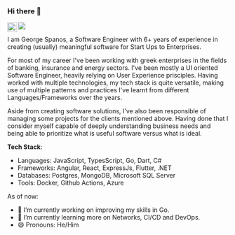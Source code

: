 ### Hi there 👋

<a href="https://www.linkedin.com/in/george-spanos/" target="_blank">
  <img align="left" alt="George Spanos' LinkedIn" width="22px" src="https://raw.githubusercontent.com/peterthehan/peterthehan/master/assets/linkedin.svg" />
</a>

![](https://komarev.com/ghpvc/?username=George-Spanos)

I am George Spanos, a Software Engineer with 6+ years of experience in creating (usually) meaningful software for Start Ups to Enterprises. 

For most of my career I've been working with greek enterprises in the fields of banking, insurance and energy sectors. I've been mostly a UI oriented Software Engineer, heavily relying on User Experience prisciples. Having worked with multiple technologies, my tech stack is quite versatile, making use of multiple patterns and practices I've learnt from different Languages/Frameworks over the years.

Aside from creating software solutions, I've also been responsible of managing some projects for the clients mentioned above. Having done that I consider myself capable of deeply understanding business needs and being able to prioritize what is useful software versus what is ideal. 

**Tech Stack**:
- Languages: JavaScript, TypesScript, Go, Dart, C#
- Frameworks: Angular, React, ExpressJs, Flutter, .NET
- Databases: Postgres, MongoDB, Microsoft SQL Server
- Tools: Docker, Github Actions, Azure

As of now:
- 🔭 I’m currently working on improving my skills in Go.
- 🌱 I’m currently learning more on Networks, CI/CD and DevOps.
- 😄 Pronouns: He/Him
